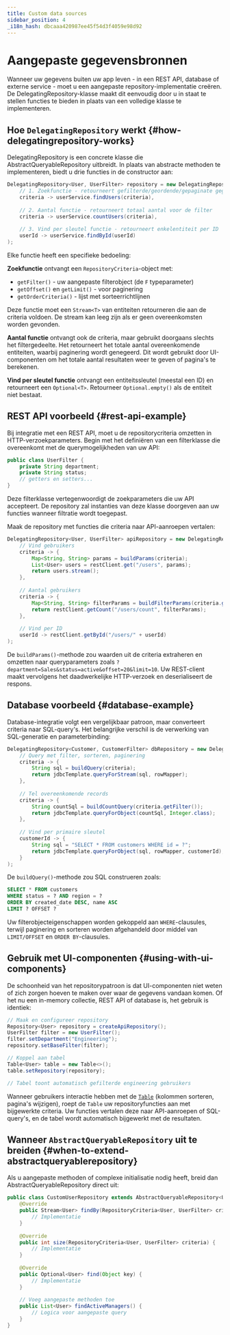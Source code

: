 ```yaml
---
title: Custom data sources
sidebar_position: 4
_i18n_hash: dbcaaa420987ee45f54d3f4059e98d92
---
```

<!-- vale off -->
# Aangepaste gegevensbronnen <DocChip chip='since' label='25.02' />
<!-- vale on -->

Wanneer uw gegevens buiten uw app leven - in een REST API, database of externe service - moet u een aangepaste repository-implementatie creëren. De <JavadocLink type="data" location="com/webforj/data/repository/DelegatingRepository" code="true">DelegatingRepository</JavadocLink>-klasse maakt dit eenvoudig door u in staat te stellen functies te bieden in plaats van een volledige klasse te implementeren.

## Hoe `DelegatingRepository` werkt {#how-delegatingrepository-works}

<JavadocLink type="data" location="com/webforj/data/repository/DelegatingRepository" code="true">DelegatingRepository</JavadocLink> is een concrete klasse die <JavadocLink type="data" location="com/webforj/data/repository/AbstractQueryableRepository" code="true">AbstractQueryableRepository</JavadocLink> uitbreidt. In plaats van abstracte methoden te implementeren, biedt u drie functies in de constructor aan:

```java
DelegatingRepository<User, UserFilter> repository = new DelegatingRepository<>(
    // 1. Zoekfunctie - retourneert gefilterde/geordende/gepaginate gegevens
    criteria -> userService.findUsers(criteria),
    
    // 2. Aantal functie - retourneert totaal aantal voor de filter
    criteria -> userService.countUsers(criteria),
    
    // 3. Vind per sleutel functie - retourneert enkelentiteit per ID
    userId -> userService.findById(userId)
);
```

Elke functie heeft een specifieke bedoeling:

**Zoekfunctie** ontvangt een `RepositoryCriteria`-object met:
- `getFilter()` - uw aangepaste filterobject (de `F` typeparameter)
- `getOffset()` en `getLimit()` - voor paginering
- `getOrderCriteria()` - lijst met sorteerrichtlijnen

Deze functie moet een `Stream<T>` van entiteiten retourneren die aan de criteria voldoen. De stream kan leeg zijn als er geen overeenkomsten worden gevonden.

**Aantal functie** ontvangt ook de criteria, maar gebruikt doorgaans slechts het filtergedeelte. Het retourneert het totale aantal overeenkomende entiteiten, waarbij paginering wordt genegeerd. Dit wordt gebruikt door UI-componenten om het totale aantal resultaten weer te geven of pagina's te berekenen.

**Vind per sleutel functie** ontvangt een entiteitssleutel (meestal een ID) en retourneert een `Optional<T>`. Retourneer `Optional.empty()` als de entiteit niet bestaat.

## REST API voorbeeld {#rest-api-example}

Bij integratie met een REST API, moet u de repositorycriteria omzetten in HTTP-verzoekparameters. Begin met het definiëren van een filterklasse die overeenkomt met de querymogelijkheden van uw API:

```java
public class UserFilter {
    private String department;
    private String status;
    // getters en setters...
}
```

Deze filterklasse vertegenwoordigt de zoekparameters die uw API accepteert. De repository zal instanties van deze klasse doorgeven aan uw functies wanneer filtratie wordt toegepast.

Maak de repository met functies die criteria naar API-aanroepen vertalen:

```java
DelegatingRepository<User, UserFilter> apiRepository = new DelegatingRepository<>(
    // Vind gebruikers
    criteria -> {
        Map<String, String> params = buildParams(criteria);
        List<User> users = restClient.get("/users", params);
        return users.stream();
    },
    
    // Aantal gebruikers
    criteria -> {
        Map<String, String> filterParams = buildFilterParams(criteria.getFilter());
        return restClient.getCount("/users/count", filterParams);
    },
    
    // Vind per ID
    userId -> restClient.getById("/users/" + userId)
);
```

De `buildParams()`-methode zou waarden uit de criteria extraheren en omzetten naar queryparameters zoals `?department=Sales&status=active&offset=20&limit=10`. Uw REST-client maakt vervolgens het daadwerkelijke HTTP-verzoek en deserialiseert de respons.

## Database voorbeeld {#database-example}

Database-integratie volgt een vergelijkbaar patroon, maar converteert criteria naar SQL-query's. Het belangrijke verschil is de verwerking van SQL-generatie en parameterbinding:

```java
DelegatingRepository<Customer, CustomerFilter> dbRepository = new DelegatingRepository<>(
    // Query met filter, sorteren, paginering
    criteria -> {
        String sql = buildQuery(criteria);
        return jdbcTemplate.queryForStream(sql, rowMapper);
    },
    
    // Tel overeenkomende records
    criteria -> {
        String countSql = buildCountQuery(criteria.getFilter());
        return jdbcTemplate.queryForObject(countSql, Integer.class);
    },
    
    // Vind per primaire sleutel
    customerId -> {
        String sql = "SELECT * FROM customers WHERE id = ?";
        return jdbcTemplate.queryForObject(sql, rowMapper, customerId);
    }
);
```

De `buildQuery()`-methode zou SQL construeren zoals:
```sql
SELECT * FROM customers 
WHERE status = ? AND region = ?
ORDER BY created_date DESC, name ASC
LIMIT ? OFFSET ?
```

Uw filterobjecteigenschappen worden gekoppeld aan `WHERE`-clausules, terwijl paginering en sorteren worden afgehandeld door middel van `LIMIT/OFFSET` en `ORDER BY`-clausules.

## Gebruik met UI-componenten {#using-with-ui-components}

De schoonheid van het repositorypatroon is dat UI-componenten niet weten of zich zorgen hoeven te maken over waar de gegevens vandaan komen. Of het nu een in-memory collectie, REST API of database is, het gebruik is identiek:

```java
// Maak en configureer repository
Repository<User> repository = createApiRepository();
UserFilter filter = new UserFilter();
filter.setDepartment("Engineering");
repository.setBaseFilter(filter);

// Koppel aan tabel
Table<User> table = new Table<>();
table.setRepository(repository);

// Tabel toont automatisch gefilterde engineering gebruikers
```

Wanneer gebruikers interactie hebben met de [`Table`](../../components/table/overview) (kolommen sorteren, pagina's wijzigen), roept de `Table` uw repositoryfuncties aan met bijgewerkte criteria. Uw functies vertalen deze naar API-aanroepen of SQL-query's, en de tabel wordt automatisch bijgewerkt met de resultaten.

## Wanneer `AbstractQueryableRepository` uit te breiden {#when-to-extend-abstractqueryablerepository}

Als u aangepaste methoden of complexe initialisatie nodig heeft, breid dan <JavadocLink type="data" location="com/webforj/data/repository/AbstractQueryableRepository" code="true">AbstractQueryableRepository</JavadocLink> direct uit:

```java
public class CustomUserRepository extends AbstractQueryableRepository<User, UserFilter> {
    @Override
    public Stream<User> findBy(RepositoryCriteria<User, UserFilter> criteria) {
        // Implementatie
    }
    
    @Override
    public int size(RepositoryCriteria<User, UserFilter> criteria) {
        // Implementatie
    }
    
    @Override
    public Optional<User> find(Object key) {
        // Implementatie
    }
    
    // Voeg aangepaste methoden toe
    public List<User> findActiveManagers() {
        // Logica voor aangepaste query
    }
}
```
